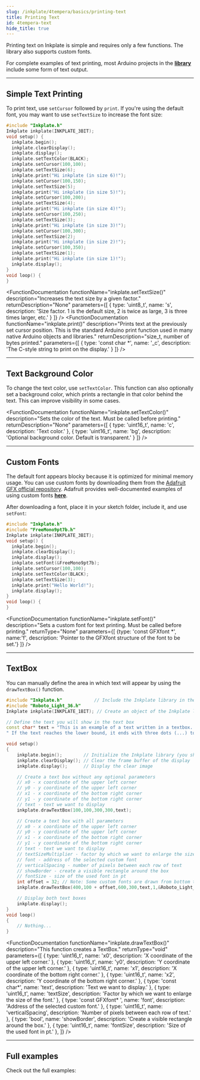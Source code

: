 ```yaml
---  
slug: /inkplate/4tempera/basics/printing-text  
title: Printing Text  
id: 4tempera-text  
hide_title: true
---
```


<SectionTitle title="Printing Text" backgroundImage="/img/inkplate_2/hardware.png" />

Printing text on Inkplate is simple and requires only a few functions. The library also supports custom fonts.

<InfoBox>For complete examples of text printing, most Arduino projects in the [**library**](https://github.com/SolderedElectronics/Inkplate-Arduino-library/tree/master/examples/Inkplate4TEMPERA) include some form of text output.</InfoBox>

---

## Simple Text Printing 

To print text, use `setCursor` followed by `print`. If you're using the default font, you may want to use `setTextSize` to increase the font size:

```cpp
#include "Inkplate.h"
Inkplate inkplate(INKPLATE_3BIT);
void setup() {
  inkplate.begin();
  inkplate.clearDisplay();
  inkplate.display();
  inkplate.setTextColor(BLACK);
  inkplate.setCursor(100,100);
  inkplate.setTextSize(6);
  inkplate.print("Hi inkplate (in size 6)!");
  inkplate.setCursor(100,150);
  inkplate.setTextSize(5);
  inkplate.print("Hi inkplate (in size 5)!");
  inkplate.setCursor(100,200);
  inkplate.setTextSize(4);
  inkplate.print("Hi inkplate (in size 4)!");
  inkplate.setCursor(100,250);
  inkplate.setTextSize(3);
  inkplate.print("Hi inkplate (in size 3)!");
  inkplate.setCursor(100,300);
  inkplate.setTextSize(2);
  inkplate.print("Hi inkplate (in size 2)!");
  inkplate.setCursor(100,350);
  inkplate.setTextSize(1);
  inkplate.print("Hi inkplate (in size 1)!");
  inkplate.display();
}
void loop() {
}
```

<CenteredImage src="/img/inkplate_4_tempera/printing_text_sizes.png" alt="Expected output on Inkplate display" caption="Expected output on Inkplate display." width="1000px" />

<FunctionDocumentation
  functionName="inkplate.setTextSize()"
  description="Increases the text size by a given factor."
  returnDescription="None"
  parameters={[ 
    { type: 'uint8_t', name: 's', description: 'Size factor. 1 is the default size, 2 is twice as large, 3 is three times larger, etc.' }
  ]}
/>
<FunctionDocumentation
  functionName="inkplate.print()"
  description="Prints text at the previously set cursor position. This is the standard Arduino print function used in many native Arduino objects and libraries."
  returnDescription="size_t, number of bytes printed."
  parameters={[ 
    { type: 'const char *', name: '_c', description: 'The C-style string to print on the display.' }
  ]}
/>

---

## Text Background Color

To change the text color, use `setTextColor`. This function can also optionally set a background color, which prints a rectangle in that color behind the text. This can improve visibility in some cases.

<FunctionDocumentation
  functionName="inkplate.setTextColor()"
  description="Sets the color of the text. Must be called before printing."
  returnDescription="None"
  parameters={[ 
    { type: 'uint16_t', name: 'c', description: 'Text color.' },
    { type: 'uint16_t', name: 'bg', description: 'Optional background color. Default is transparent.' }
  ]}
/>

---

## Custom Fonts

The default font appears blocky because it is optimized for minimal memory usage. You can use custom fonts by downloading them from the [Adafruit GFX official repository](https://github.com/adafruit/Adafruit-GFX-Library/tree/master/Fonts). Adafruit provides well-documented examples of using custom fonts [**here**](https://learn.adafruit.com/adafruit-gfx-graphics-library/using-fonts).

After downloading a font, place it in your sketch folder, include it, and use `setFont`:

```cpp
#include "Inkplate.h"
#include "FreeMono9pt7b.h"
Inkplate inkplate(INKPLATE_3BIT);
void setup() {
  inkplate.begin();
  inkplate.clearDisplay();
  inkplate.display();
  inkplate.setFont(&FreeMono9pt7b);
  inkplate.setCursor(100,100);
  inkplate.setTextColor(BLACK);
  inkplate.setTextSize(3);
  inkplate.print("Hello World!");
  inkplate.display();
}
void loop() {
}
```

<CenteredImage src="/img/inkplate_4_tempera/printing_text_custom_font.png" alt="Expected output on Inkplate display" caption="Expected output on Inkplate display." width="1000px" />

<FunctionDocumentation
  functionName="inkplate.setFont()"
  description="Sets a custom font for text printing. Must be called before printing."
  returnType="None"
  parameters={[
    {type: 'const GFXfont *', name:'f', description: 'Pointer to the GFXfont structure of the font to be set.'}
  ]}
/>

---

## TextBox

You can manually define the area in which text will appear by using the `drawTextBox()` function.

```cpp
#include "Inkplate.h"            // Include the Inkplate library in the sketch
#include "Roboto_Light_36.h"
Inkplate inkplate(INKPLATE_1BIT); // Create an object of the Inkplate library and set the library to 1 Bit mode (BW)

// Define the text you will show in the text box
const char* text = "This is an example of a text written in a textbox. When a word doesn't fit into the current row, it goes to the next one."\
" If the text reaches the lower bound, it ends with three dots (...) to mark that the text isn't displayed fully";

void setup()
{
    inkplate.begin();        // Initialize the Inkplate library (you should call this function ONLY ONCE)
    inkplate.clearDisplay(); // Clear the frame buffer of the display
    inkplate.display();      // Display the clear image

    // Create a text box without any optional parameters
    // x0 - x coordinate of the upper left corner
    // y0 - y coordinate of the upper left corner
    // x1 - x coordinate of the bottom right corner
    // y1 - y coordinate of the bottom right corner
    // text - text we want to display
    inkplate.drawTextBox(100,100,300,300,text);

    // Create a text box with all parameters
    // x0 - x coordinate of the upper left corner
    // y0 - y coordinate of the upper left corner
    // x1 - x coordinate of the bottom right corner
    // y1 - y coordinate of the bottom right corner
    // text - text we want to display
    // textSizeMultiplier - factor by which we want to enlarge the size of the font
    // font - address of the selected custom font
    // verticalSpacing - number of pixels between each row of text
    // showBorder - create a visible rectangle around the box
    // fontSize - size of the used font in pt
    int offset = 32; // Note: Some custom fonts are drawn from bottom to top, which requires an offset; use an offset that best suits the font you use 
    inkplate.drawTextBox(400,100 + offset,600,300,text,1,&Roboto_Light_36,27,false,36);

    // Display both text boxes
    inkplate.display();
}
void loop()
{
    // Nothing...
}
```

<CenteredImage src="/img/inkplate_4_tempera/printing_text_textbox.png" alt="Expected output on Inkplate display" caption="Expected output on Inkplate display." width="1000px" />

<FunctionDocumentation
  functionName="inkplate.drawTextBox()"
  description="This function creates a TextBox."
  returnType="void"
  parameters={[
    { type: 'uint16_t', name: 'x0', description: 'X coordinate of the upper left corner.' },
    { type: 'uint16_t', name: 'y0', description: 'Y coordinate of the upper left corner.' },
    { type: 'uint16_t', name: 'x1', description: 'X coordinate of the bottom right corner.' },
    { type: 'uint16_t', name: 'x2', description: 'Y coordinate of the bottom right corner.' },
    { type: 'const char*', name: 'text', description: 'Text we want to display.' },
    { type: 'uint16_t', name: 'textSize', description: 'Factor by which we want to enlarge the size of the font.' },
    { type: 'const GFXfont* ', name: 'font', description: 'Address of the selected custom font.' },
    { type: 'uint16_t', name: 'verticalSpacing', description: 'Number of pixels between each row of text.' },
    { type: 'bool', name: 'showBorder', description: 'Create a visible rectangle around the box.' },
    { type: 'uint16_t', name: 'fontSize', description: 'Size of the used font in pt.' },
  ]}
/>

---

## Full examples

Check out the full examples:

<QuickLink 
  title="Inkplate4TEMPERA_TextBox.ino" 
  description="This example shows you how to use the TextBox function with and without special parameters"
  url="https://github.com/SolderedElectronics/Inkplate-Arduino-library/tree/master/examples/Inkplate4TEMPERA/Advanced/Other/Inkplate4TEMPERA_TextBox" 
/>